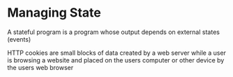 # Managing State

A stateful program is a program whose output depends on external states (events)

HTTP cookies are small blocks of data created by a web server while a user
is browsing a website and placed on the users computer or other device by the users web browser


